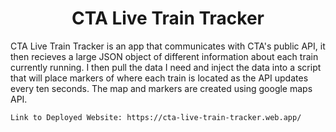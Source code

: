 <h1 align="center">CTA Live Train Tracker</h1>

<p>
    CTA Live Train Tracker is an app that communicates with CTA's public API, it then recieves a large JSON object of different information about each train currently running. I then pull the data I need and inject the data into a script that will place markers of where each train is located as the API updates every ten seconds. The map and markers are created using google maps API.

    Link to Deployed Website: https://cta-live-train-tracker.web.app/
</p>